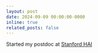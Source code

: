 ```yaml
---
layout: post
date: 2024-09-09 00:00:00-0000
inline: true
related_posts: false
---
```


Started my postdoc at <a href="https://hai.stanford.edu/people/jane-e" target="_blank">Stanford HAI</a>
